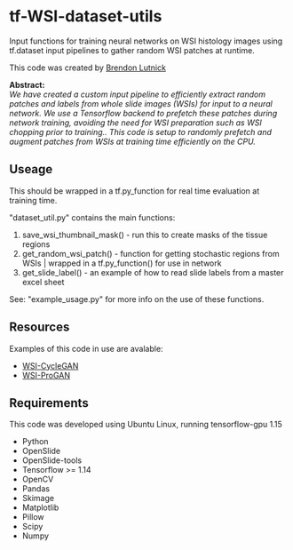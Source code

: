 # tf-WSI-dataset-utils
Input functions for training neural networks on WSI histology images using tf.dataset input pipelines to gather random WSI patches at runtime.

This code was created by [Brendon Lutnick](https://github.com/brendonlutnick)

**Abstract:**<br>
*We have created a custom input pipeline to efficiently extract random patches and labels from whole slide images (WSIs) for input to a neural network. We use a Tensorflow backend to prefetch these patches during network training, avoiding the need for WSI preparation such as WSI chopping prior to training.. This code is setup to randomly prefetch and augment patches from WSIs at training time efficiently on the CPU.*

## Useage

This should be wrapped in a tf.py_function for real time evaluation at training time.

"dataset_util.py" contains the main functions:
1. save_wsi_thumbnail_mask()  - run this to create masks of the tissue regions
2. get_random_wsi_patch()     - function for getting stochastic regions from WSIs | wrapped in a tf.py_function() for use in network
3. get_slide_label()          - an example of how to read slide labels from a master excel sheet

See: "example_usage.py" for more info on the use of these functions.

## Resources

Examples of this code in use are avalable:
* [WSI-CycleGAN](https://github.com/SarderLab/WSI-cycleGAN)
* [WSI-ProGAN](https://github.com/SarderLab/WSI-ProGAN)

## Requirements

This code was developed using Ubuntu Linux, running tensorflow-gpu 1.15

* Python
* OpenSlide
* OpenSlide-tools
* Tensorflow >= 1.14
* OpenCV
* Pandas
* Skimage
* Matplotlib
* Pillow
* Scipy
* Numpy
